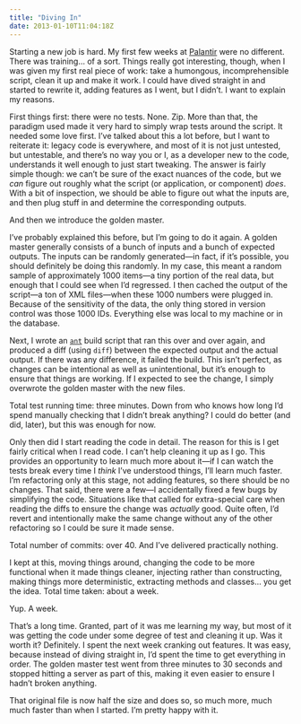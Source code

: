 ```yaml
---
title: "Diving In"
date: 2013-01-10T11:04:18Z
---
```


Starting a new job is hard. My first few weeks at
[Palantir](http://palantir.com/) were no different. There was training…
of a sort. Things really got interesting, though, when I was given my
first real piece of work: take a humongous, incomprehensible script,
clean it up and make it work. I could have dived straight in and started
to rewrite it, adding features as I went, but I didn’t. I want to
explain my reasons.

First things first: there were no tests. None. Zip. More than that, the
paradigm used made it very hard to simply wrap tests around the script.
It needed some love first. I’ve talked about this a lot before, but I
want to reiterate it: legacy code is everywhere, and most of it is not
just untested, but untestable, and there’s no way you or I, as a
developer new to the code, understands it well enough to just start
tweaking. The answer is fairly simple though: we can’t be sure of the
exact nuances of the code, but we *can* figure out roughly what the
script (or application, or component) *does*. With a bit of inspection,
we should be able to figure out what the inputs are, and then plug stuff
in and determine the corresponding outputs.

And then we introduce the golden master.

I’ve probably explained this before, but I’m going to do it again. A
golden master generally consists of a bunch of inputs and a bunch of
expected outputs. The inputs can be randomly generated—in fact, if it’s
possible, you should definitely be doing this randomly. In my case, this
meant a random sample of approximately 1000 items—a tiny portion of the
real data, but enough that I could see when I’d regressed. I then cached
the output of the script—a ton of XML files—when these 1000 numbers were
plugged in. Because of the sensitivity of the data, the only thing
stored in version control was those 1000 IDs. Everything else was local
to my machine or in the database.

Next, I wrote an [`ant`](http://ant.apache.org/) build script that ran
this over and over again, and produced a diff (using `diff`) between the
expected output and the actual output. If there was any difference, it
failed the build. This isn’t perfect, as changes can be intentional as
well as unintentional, but it’s enough to ensure that things are
working. If I expected to see the change, I simply overwrote the golden
master with the new files.

Total test running time: three minutes. Down from who knows how long I’d
spend manually checking that I didn’t break anything? I could do better
(and did, later), but this was enough for now.

Only then did I start reading the code in detail. The reason for this is
I get fairly critical when I read code. I can’t help cleaning it up as I
go. This provides an opportunity to learn much more about it—if I can
watch the tests break every time I *think* I’ve understood things, I’ll
learn much faster. I’m refactoring only at this stage, not adding
features, so there should be no changes. That said, there were a few—I
accidentally fixed a few bugs by simplifying the code. Situations like
that called for extra-special care when reading the diffs to ensure the
change was *actually* good. Quite often, I’d revert and intentionally
make the same change without any of the other refactoring so I could be
sure it made sense.

Total number of commits: over 40. And I’ve delivered practically
nothing.

I kept at this, moving things around, changing the code to be more
functional when it made things cleaner, injecting rather than
constructing, making things more deterministic, extracting methods and
classes… you get the idea. Total time taken: about a week.

Yup. A week.

That’s a long time. Granted, part of it was me learning my way, but most
of it was getting the code under some degree of test and cleaning it up.
Was it worth it? Definitely. I spent the next week cranking out
features. It was easy, because instead of diving straight in, I’d spent
the time to get everything in order. The golden master test went from
three minutes to 30 seconds and stopped hitting a server as part of
this, making it even easier to ensure I hadn’t broken anything.

That original file is now half the size and does so, so much more, much
much faster than when I started. I’m pretty happy with it.

